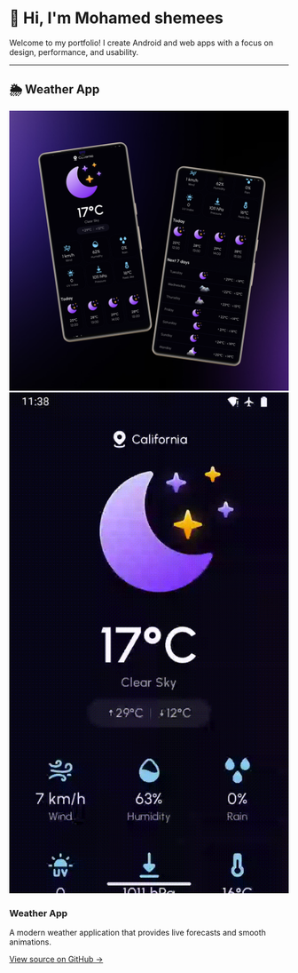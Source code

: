 # 👋 Hi, I'm Mohamed shemees
Welcome to my portfolio! I create Android and web apps with a focus on design, performance, and usability.

---

## 🌦️ Weather App
<div class="project">
  <div class="mockup">
    <img src="assets/weather_app.png" alt="Weather App Screenshot" class="app-image">
    <img src="assets/weather_demo.gif" alt="Weather App Demo" class="app-gif">
  </div>
  <div class="project-info">
    <h3>Weather App</h3>
    <p>A modern weather application that provides live forecasts and smooth animations.</p>
    <p><a href="https://github.com/mohamedshemees/MyWeatherApp" target="_blank">View source on GitHub →</a></p>
  </div>
</div>

<link rel="stylesheet" href="assets/css/style.css">
